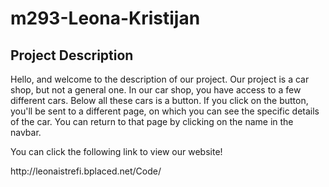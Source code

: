 # m293-Leona-Kristijan

## Project Description
<p> Hello, and welcome to the description of our project. Our project is a car shop, but not a general one. 
In our car shop, you have access to a few different cars. Below all these cars is a button. 
If you click on the button, you'll be sent to a different page, on which you can see the specific details of the car. 
You can return to that page by clicking on the name in the navbar. </p>

<p> You can click the following link to view our website! </p>
http://leonaistrefi.bplaced.net/Code/
